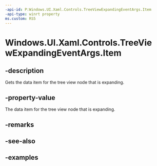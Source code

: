 ```yaml
---
-api-id: P:Windows.UI.Xaml.Controls.TreeViewExpandingEventArgs.Item
-api-type: winrt property
ms.custom: RS5
---
```


<!-- Property syntax.
public object Item { get; }
-->

# Windows.UI.Xaml.Controls.TreeViewExpandingEventArgs.Item

## -description

Gets the data item for the tree view node that is expanding.

## -property-value

The data item for the tree view node that is expanding.

## -remarks

## -see-also

## -examples

